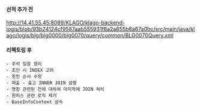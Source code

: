 

#### 선적 추가 전 

http://14.41.55.45:8089/KLAGO/klago-backend-logis/blob/93b24124cf9587aab555931f6a2a655b6a67a0bc/src/main/java/klago/logis/blg/blg0000/blg0070/query/common/BLG0070Query.xml

#### 리팩토링 후 







```
- 주석 일괄 정리 
- 조인 시 INDEX 고려 
- 조인 순서 수정 
- 매출 - 출고 INNER JOIN 설정 
- 명칭 관련된 건에 대하여 마지막에 JOIN 처리 
- 원피스 관련 로직 제거 
- BaseInfoContext 상속 